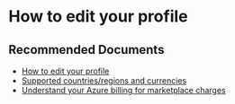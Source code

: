 <properties
    pageTitle="How to edit your profile"
    description="How to edit your profile"
    service="azure-billing"
    resource="billing"
    authors="prdasneo"
    ms.author="prdasneo"
    displayOrder="15"
    selfHelpType="resource"
    supportTopicIds=""
    resourceTags=""
    productPesIds=""
    cloudEnvironments="MoonCake"
    articleId="53a3671e-e7e2-4af9-b703-58681bd232e3"
/>

# How to edit your profile

## **Recommended Documents**

* [How to edit your profile](https://docs.azure.cn/en-us/articles/azure-operations-guide/commerce/subscription-management/aog-commerce-subscription-management-billing-portal-guidance#%E4%BF%AE%E6%94%B9%E8%B4%A6%E6%88%B7%E7%AE%A1%E7%90%86%E5%91%98%E7%9A%84%E4%B8%AA%E4%BA%BA%E8%B5%84%E6%96%99)
* [Supported countries/regions and currencies](https://www.microsoft.com/china/azure/)
* [Understand your Azure billing for marketplace charges](https://market.azure.cn/zh-cn)